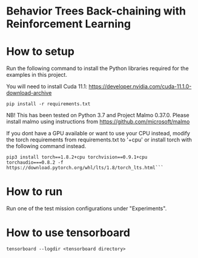 # Behavior Trees Back-chaining with Reinforcement Learning 

# How to setup
Run the following command to install the Python libraries required for the examples in this project.

You will need to install Cuda 11.1:
https://developer.nvidia.com/cuda-11.1.0-download-archive

```
pip install -r requirements.txt
```
NB! This has been tested on Python 3.7 and Project Malmo 0.37.0. Please install malmo using instructions from https://github.com/microsoft/malmo

If you dont have a GPU available or want to use your CPU instead, modify the torch requirements from requirements.txt to '+cpu' or install torch with the following command instead.
```
pip3 install torch==1.8.2+cpu torchvision==0.9.1+cpu torchaudio===0.8.2 -f https://download.pytorch.org/whl/lts/1.8/torch_lts.html```
```

# How to run
Run one of the test mission configurations under "Experiments".

# How to use tensorboard

```
tensorboard --logdir <tensorboard directory>
```
